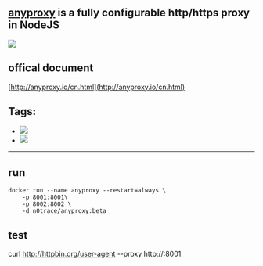 ## [anyproxy](https://github.com/alibaba/anyproxy) is a fully configurable http/https proxy in NodeJS

[![](https://images.microbadger.com/badges/image/n0trace/anyproxy.svg)](https://microbadger.com/images/n0trace/anyproxy "Get your own image badge on microbadger.com")

## offical document

[http://anyproxy.io/cn.html](http://anyproxy.io/cn.html)

## Tags:
* [![](https://images.microbadger.com/badges/version/n0trace/anyproxy.svg)](https://microbadger.com/images/n0trace/anyproxy "Get your own version badge on microbadger.com")
* [![](https://images.microbadger.com/badges/version/n0trace/anyproxy:beta.svg)](https://microbadger.com/images/n0trace/anyproxy:beta "Get your own version badge on microbadger.com")

---
## run

```
docker run --name anyproxy --restart=always \
	-p 8001:8001\
	-p 8002:8002 \
	-d n0trace/anyproxy:beta
```

## test

curl http://httpbin.org/user-agent --proxy http://<server-ip>:8001
